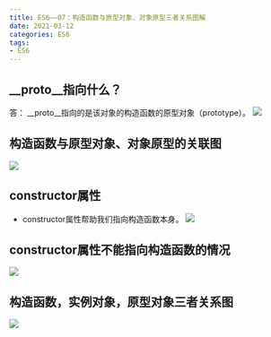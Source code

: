 ```yaml
---
title: ES6——07：构造函数与原型对象、对象原型三者关系图解
date: 2021-03-12
categories: ES6
tags: 
- ES6
---
```

## __proto__指向什么？
答： __proto__指向的是该对象的构造函数的原型对象（prototype）。
![](https://img-blog.csdnimg.cn/img_convert/795ec2047c44905085796e348aada0f6.png)
## 构造函数与原型对象、对象原型的关联图
![](https://img-blog.csdnimg.cn/img_convert/afd360d516e0aad266143862c16e74a4.png)
## constructor属性
* constructor属性帮助我们指向构造函数本身。
![](https://img-blog.csdnimg.cn/img_convert/a4c7e02929e95790560ef787ac804849.png)
## constructor属性不能指向构造函数的情况
![](https://img-blog.csdnimg.cn/img_convert/56f08a742e9111f1ec146b2d741a590c.png)
## 构造函数，实例对象，原型对象三者关系图
![](https://img-blog.csdnimg.cn/img_convert/e0933adb7ba72c4c2430c51e21ea97c8.png)
